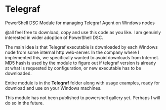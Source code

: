 # Telegraf
PowerShell DSC Module for managing Telegraf Agent on Windows nodes

@all feel free to download, copy and use this code as you like. I am genuinly interested in wider adoption of PowerShell DSC.

The main idea is that Telegraf executable is downloaded by each Windows node from some internal http web-server. In the company where I implemented this, we specifically wanted to avoid downloads from Internet. MD5 hash is used by the module to figure out if telegraf version is already at what is requested by configuration, or new executable has to be downloaded.

Entire module is in the **Telegraf** folder along with usage examples, ready for download and use on your Windows machines.

This module has not been published to powershell gallery yet. Perhaps I will do so in the future.

